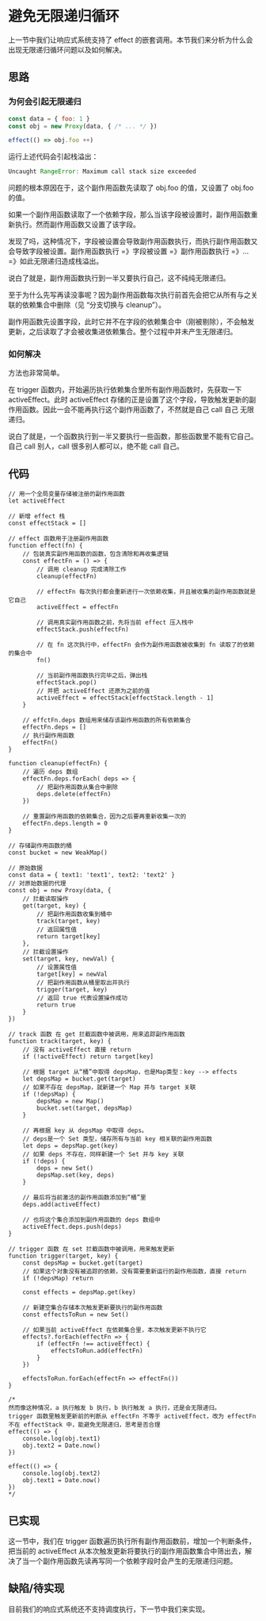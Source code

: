 # 避免无限递归循环

上一节中我们让响应式系统支持了 effect 的嵌套调用。本节我们来分析为什么会出现无限递归循环问题以及如何解决。

## 思路

### 为何会引起无限递归

```js
const data = { foo: 1 }
const obj = new Proxy(data, { /* ... */ })

effect(() => obj.foo ++)
```

运行上述代码会引起栈溢出：

```js
Uncaught RangeError: Maximum call stack size exceeded
```

问题的根本原因在于，这个副作用函数先读取了 obj.foo 的值，又设置了 obj.foo 的值。

如果一个副作用函数读取了一个依赖字段，那么当该字段被设置时，副作用函数重新执行。然而副作用函数又设置了该字段。

发现了吗，这种情况下，字段被设置会导致副作用函数执行，而执行副作用函数又会导致字段被设置。副作用函数执行 =》字段被设置 =》副作用函数执行 =》... =》如此无限递归造成栈溢出。

说白了就是，副作用函数执行到一半又要执行自己，这不纯纯无限递归。

至于为什么先写再读没事呢？因为副作用函数每次执行前首先会把它从所有与之关联的依赖集合中删除（见 “分支切换与 cleanup”）。

副作用函数先设置字段，此时它并不在字段的依赖集合中（刚被剔除），不会触发更新，之后读取了才会被收集进依赖集合。整个过程中并未产生无限递归。

### 如何解决

方法也非常简单。

在 trigger 函数内，开始遍历执行依赖集合里所有副作用函数时，先获取一下 activeEffect。此时 activeEffect 存储的正是设置了这个字段，导致触发更新的副作用函数。因此一会不能再执行这个副作用函数了，不然就是自己 call 自己 无限递归。

说白了就是，一个函数执行到一半又要执行一些函数，那些函数里不能有它自己。自己 call 别人，call 很多别人都可以，绝不能 call 自己。

## 代码

```js{108-116}
// 用一个全局变量存储被注册的副作用函数
let activeEffect

// 新增 effect 栈
const effectStack = []

// effect 函数用于注册副作用函数
function effect(fn) {
    // 包装真实副作用函数的函数，包含清除和再收集逻辑
    const effectFn = () => {
        // 调用 cleanup 完成清除工作
        cleanup(effectFn)
        
        // effectFn 每次执行都会重新进行一次依赖收集，并且被收集的副作用函数就是它自己
        activeEffect = effectFn

        // 调用真实副作用函数之前，先将当前 effect 压入栈中
        effectStack.push(effectFn)

        // 在 fn 这次执行中，effectFn 会作为副作用函数被收集到 fn 读取了的依赖的集合中
        fn()

        // 当前副作用函数执行完毕之后，弹出栈
        effectStack.pop()
        // 并把 activeEffect 还原为之前的值
        activeEffect = effectStack[effectStack.length - 1]
    }

    // effctFn.deps 数组用来储存该副作用函数的所有依赖集合
    effectFn.deps = []
    // 执行副作用函数
    effectFn()
}

function cleanup(effectFn) {
    // 遍历 deps 数组
    effectFn.deps.forEach( deps => {
        // 把副作用函数从集合中删除
        deps.delete(effectFn)
    })

    // 重置副作用函数的依赖集合，因为之后要再重新收集一次的
    effectFn.deps.length = 0
}

// 存储副作用函数的桶
const bucket = new WeakMap()

// 原始数据
const data = { text1: 'text1', text2: 'text2' }
// 对原始数据的代理
const obj = new Proxy(data, {
    // 拦截读取操作
    get(target, key) {
        // 把副作用函数收集到桶中
        track(target, key)
        // 返回属性值
        return target[key]
    },
    // 拦截设置操作
    set(target, key, newVal) {
        // 设置属性值
        target[key] = newVal
        // 把副作用函数从桶里取出并执行
        trigger(target, key)
        // 返回 true 代表设置操作成功
        return true
    }
})

// track 函数 在 get 拦截函数中被调用，用来追踪副作用函数
function track(target, key) {
    // 没有 activeEffect 直接 return
    if (!activeEffect) return target[key]

    // 根据 target 从“桶”中取得 depsMap，也是Map类型：key --> effects
    let depsMap = bucket.get(target)
    // 如果不存在 depsMap，就新建一个 Map 并与 target 关联
    if (!depsMap) {
        depsMap = new Map()
        bucket.set(target, depsMap)
    }

    // 再根据 key 从 depsMap 中取得 deps。
    // deps是一个 Set 类型，储存所有与当前 key 相关联的副作用函数
    let deps = depsMap.get(key)
    // 如果 deps 不存在，同样新建一个 Set 并与 key 关联
    if (!deps) {
        deps = new Set()
        depsMap.set(key, deps)
    }

    // 最后将当前激活的副作用函数添加到“桶”里
    deps.add(activeEffect)

    // 也将这个集合添加到副作用函数的 deps 数组中
    activeEffect.deps.push(deps)
}

// trigger 函数 在 set 拦截函数中被调用，用来触发更新
function trigger(target, key) {
    const depsMap = bucket.get(target)
    // 如果这个对象没有被追踪的依赖，没有需要重新运行的副作用函数，直接 return
    if (!depsMap) return

    const effects = depsMap.get(key)

    // 新建空集合存储本次触发更新要执行的副作用函数
    const effectsToRun = new Set()

    // 如果当前 activeEffect 在依赖集合里，本次触发更新不执行它
    effects?.forEach(effectFn => {
        if (effectFn !== activeEffect) {
            effectsToRun.add(effectFn)
        }
    })

    effectsToRun.forEach(effectFn => effectFn())
}

/*
然而像这种情况，a 执行触发 b 执行，b 执行触发 a 执行，还是会无限递归。
trigger 函数里触发更新前的判断从 effectFn 不等于 activeEffect，改为 effectFn 不在 effectStack 中，能避免无限递归，思考是否合理
effect(() => {
    console.log(obj.text1)
    obj.text2 = Date.now()
})

effect(() => {
    console.log(obj.text2)
    obj.text1 = Date.now()
})
*/
```

## 已实现

这一节中，我们在 trigger 函数遍历执行所有副作用函数前，增加一个判断条件，把当前的 activeEffect 从本次触发更新将要执行的副作用函数集合中筛出去，解决了当一个副作用函数先读再写同一个依赖字段时会产生的无限递归问题。

## 缺陷/待实现

目前我们的响应式系统还不支持调度执行，下一节中我们来实现。
